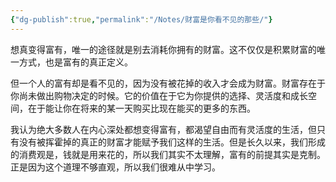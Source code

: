 ```yaml
---
{"dg-publish":true,"permalink":"/Notes/财富是你看不见的那些/"}
---
```



想真变得富有，唯一的途径就是别去消耗你拥有的财富。这不仅仅是积累财富的唯一方式，也是富有的真正定义。

但一个人的富有却是看不见的，因为没有被花掉的收入才会成为财富。财富存在于你尚未做出购物决定的时候。它的价值在于它为你提供的选择、灵活度和成长空间，在于能让你在将来的某一天购买比现在能买的更多的东西。

我认为绝大多数人在内心深处都想变得富有，都渴望自由而有灵活度的生活，但只有没有被挥霍掉的真正的财富才能赋予我们这样的生活。但是长久以来，我们形成的消费观是，钱就是用来花的，所以我们其实不太理解，富有的前提其实是克制。正是因为这个道理不够直观，所以我们很难从中学习。
